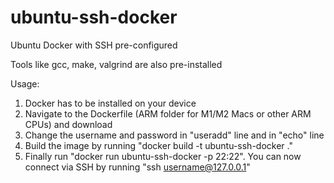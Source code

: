 # ubuntu-ssh-docker
Ubuntu Docker with SSH pre-configured

Tools like gcc, make, valgrind are also pre-installed

Usage:

  1.  Docker has to be installed on your device
  2.  Navigate to the Dockerfile (ARM folder for M1/M2 Macs or other ARM CPUs) and download
  3.  Change the username and password in "useradd" line and in "echo" line
  4.  Build the image by running "docker build -t ubuntu-ssh-docker ."
  5.  Finally run "docker run ubuntu-ssh-docker -p 22:22". You can now connect via SSH by running "ssh username@127.0.0.1"
